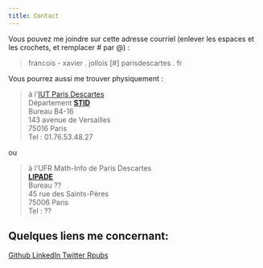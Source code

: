 ```yaml
---
title: Contact
---
```


Vous pouvez me joindre sur cette adresse courriel (enlever les espaces et les crochets, et remplacer # par @) :

> francois - xavier . jollois [#] parisdescartes . fr
	
Vous pourrez aussi me trouver physiquement :

> à l'[IUT Paris Descartes](http://www.iut.parisdescartes.fr)<br>
> Département [**STID**](http://www.stid-paris.fr)<br>
> Bureau B4-16<br>
> 143 avenue de Versailles <br>
> 75016 Paris<br>
> Tel : 01.76.53.48.27

ou

> à l'UFR Math-Info de Paris Descartes<br>
> [**LIPADE**](http://lipade.mi.parisdescartes.fr/)<br>
> Bureau ??<br>
> 45 rue des Saints-Pères<br>
> 75006 Paris<br>
> Tel : ??


## Quelques liens me concernant:

<div class="btn-group" style="align: center;">
 <a class="btn btn-info" href="https://github.com/fxjollois" target="_blank">
  <i class="fa fa-github"></i> Github
 </a>
 <a class="btn btn-info" href="http://fr.linkedin.com/in/fxjollois" target="_blank">
  <i class="fa fa-linkedin"></i> LinkedIn
 </a>
 <a class="btn btn-info" href="https://twitter.com/fxjollois" target="_blank">
  <i class="fa fa-twitter"></i>Twitter
 </a>
 <a class="btn btn-info" href="http://rpubs.com/fxjolloisUPD" target="_blank">
  <i class="fa fa-user-circle"></i>Rpubs
 </a>
</div>


